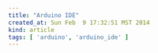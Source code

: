 ```yaml
---
title: "Arduino IDE"
created_at: Sun Feb  9 17:32:51 MST 2014
kind: article
tags: [ 'arduino', 'arduino_ide' ]
---
```


